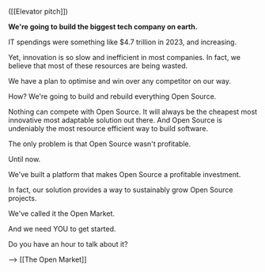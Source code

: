 ([[Elevator pitch]])


**We're going to build the biggest tech company on earth.**


IT spendings were something like $4.7 trillion in 2023, and increasing.

Yet, innovation is so slow and inefficient in most companies.
In fact, we believe that most of these resources are being wasted.

We have a plan to optimise and win over any competitor on our way.


How? We're going to build and rebuild everything Open Source.

Nothing can compete with Open Source.
It will always be the cheapest most innovative most adaptable solution out there.
And Open Source is undeniably the most resource efficient way to build software.

The only problem is that Open Source wasn't profitable.

Until now.


We've built a platform that makes Open Source a profitable investment.

In fact, our solution provides a way to sustainably grow Open Source projects.

We've called it the Open Market.

And we need YOU to get started.


Do you have an hour to talk about it?


--> [[The Open Market]]